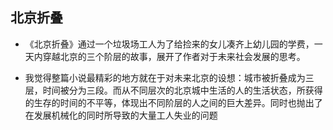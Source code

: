 ## 北京折叠
- 《北京折叠》通过一个垃圾场工人为了给捡来的女儿凑齐上幼儿园的学费，一天内穿越北京的三个阶层的故事，展开了作者对于未来社会发展的思考。
 
- 我觉得整篇小说最精彩的地方就在于对未来北京的设想：城市被折叠成为三层，时间被分为三段。而从不同层次的北京城中生活的人的生活状态，所获得的生存的时间的不平等，体现出不同阶层的人之间的巨大差异。同时也抛出了在发展机械化的同时所导致的大量工人失业的问题
